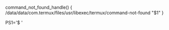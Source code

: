 command_not_found_handle() {
        /data/data/com.termux/files/usr/libexec/termux/command-not-found "$1"
}

PS1='\$ '
